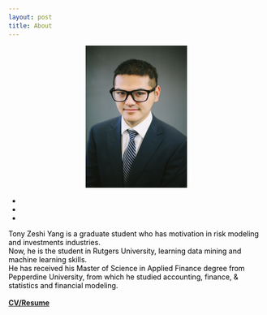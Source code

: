 ```yaml
---
layout: post
title: About 
---
```


<center>
<img src="/images/header_zeshiyang.jpg", width="200" height="280">
</center>

<p>
<center>
    <ul class="navigation-bar">
            <li><a href="https://github.com/YANGZSHI68"><i class='fa fa-github-alt'></i></a></li>  
            <li><a href="https://twitter.com/yangzeshi"><i class="fa fa-twitter"></i></a></li>
            <li><a href="https://www.linkedin.com/in/tony-zeshi-yang/"><i class='fa fa-linkedin'></i></a></li>
    </ul>
</center>
</p>
<p  style="color:#000000">
   Tony Zeshi Yang is a graduate student who has motivation in risk modeling and investments industries. <br>
   Now, he is the student in Rutgers University, learning data mining and machine learning skills.<br>
   He has received his Master of Science in Applied Finance degree from Pepperdine University, from which he studied accounting, finance, & statistics and financial modeling.<br><br> <a href="/images/Tony-zeshi Yang resume.pdf"><b>CV/Resume</b></a><span style="color:#000000">
</p>
